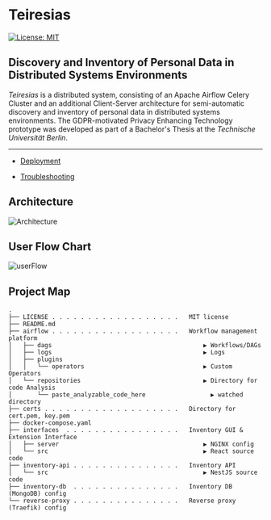 # Teiresias 

[![License: MIT](https://img.shields.io/badge/License-MIT-yellow.svg)](https://opensource.org/licenses/MIT)

## Discovery and Inventory of Personal Data in Distributed Systems Environments
*Teiresias* is a distributed system, consisting of an Apache Airflow Celery Cluster and an additional Client-Server architecture for semi-automatic discovery and inventory of personal data in distributed systems environments. 
The GDPR-motivated Privacy Enhancing Technology prototype was developed as part of a Bachelor's Thesis at the *Technische Universität Berlin*.


---

- <a href="https://github.com/teiresias-personal-data-discovery/teiresias-system/blob/210ab7e60a93b9a0cc675f84be6e4ce25640ed99/docs/deployment.md#deployment">Deployment</a>

- <a href="https://github.com/teiresias-personal-data-discovery/teiresias-system/blob/main/docs/troubleshooting.md#troubleshooting
">Troubleshooting</a>

## Architecture
![Architecture](https://user-images.githubusercontent.com/38670508/131920658-58dee1ba-4534-4036-acea-c5dc32f8c338.png)

## User Flow Chart
![userFlow](https://user-images.githubusercontent.com/38670508/131920887-3a035df7-02d6-4cb1-b6eb-7e7c3a6bdfb9.png)

## Project Map
```
.
├── LICENSE . . . . . . . . . . . . . . . . . .   MIT license
├── README.md
├── airflow . . . . . . . . . . . . . . . . . .   Workflow management platform
│   ├── dags                                          ▶ Workflows/DAGs
│   ├── logs                                          ▶ Logs
│   ├── plugins
│   │   └── operators                                 ▶ Custom Operators
│   └── repositories                                  ▶ Directory for code Analysis 
│       └── paste_analyzable_code_here                  ▶ watched directory 
├── certs . . . . . . . . . . . . . . . . . . .   Directory for cert.pem, key.pem
├── docker-compose.yaml     
├── interfaces  . . . . . . . . . . . . . . . .   Inventory GUI & Extension Interface
│   ├── server                                        ▶ NGINX config
│   └── src                                           ▶ React source code
├── inventory-api . . . . . . . . . . . . . . .   Inventory API
│   └── src                                           ▶ NestJS source code
├── inventory-db  . . . . . . . . . . . . . . .   Inventory DB (MongoDB) config
└── reverse-proxy . . . . . . . . . . . . . . .   Reverse proxy (Traefik) config
```
